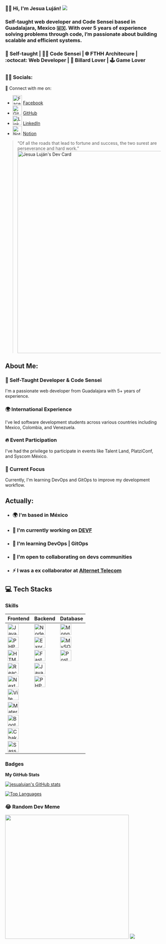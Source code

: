 ### 👨‍💻 Hi, I'm Jesua Luján! ![](https://user-images.githubusercontent.com/18350557/176309783-0785949b-9127-417c-8b55-ab5a4333674e.gif)
### Self-taught web developer and Code Sensei based in Guadalajara, Mexico 🇲🇽. With over 5 years of experience solving problems through code, I’m passionate about building scalable and efficient systems.
### 🚀 Self-taught | 👨‍💻 Code Sensei  |  🌐 FTHH Architecure  | :octocat: Web Developer | 🎱 Billard Lover | 🕹️ Game Lover
##

### 👨‍💻 Socials:
🔗 Connect with me on:

- <img src="https://raw.githubusercontent.com/danielcranney/readme-generator/main/public/icons/socials/facebook-dark.svg" width="30" height="30" alt="Facebook" /> [Facebook](https://www.facebook.com/profile.php?id=100093507976508&mibextid=gik2fB)
- <img src="https://raw.githubusercontent.com/danielcranney/readme-generator/main/public/icons/socials/github-dark.svg" width="30" height="30" alt="GitHub" /> [GitHub](https://www.github.com/jesualujan)
- <img src="https://raw.githubusercontent.com/danielcranney/readme-generator/main/public/icons/socials/linkedin-dark.svg" width="30" height="30" alt="LinkedIn" /> [LinkedIn](https://www.linkedin.com/in/jesua-hadai-alderete-luján-a2325a121/)
- <img src="https://upload.wikimedia.org/wikipedia/commons/thumb/a/a1/Notion_logo.svg/1024px-Notion_logo.svg.png" width="30" height="30" alt="Notion" /> [Notion]([https://www.notion.so/](https://speckle-grass-edc.notion.site/Personal-Portfolio-21ecba0082284e18a7dd154a734b5c9c))

> “Of all the roads that lead to fortune and success, the two surest are perseverance and hard work.”
<a href="https://app.daily.dev/jesulujan"><img src="https://api.daily.dev/devcards/v2/QwsS8WQAbbrbH5VWoOstO.png?type=wide&r=211" width="652" alt="Jesua Luján's Dev Card"/></a>

## About Me: 
### 🚀 Self-Taught Developer & Code Sensei
I'm a passionate web developer from Guadalajara with 5+ years of experience. 
### 🌍 International Experience 
I've led software development students across various countries including Mexico, Colombia, and Venezuela.
### 🔥 Event Participation
I've had the privilege to participate in events like Talent Land, PlatziConf, and Syscom México.
### 🎯 Current Focus
Currently, I'm learning DevOps and GitOps to improve my development workflow.

  
 ## Actually:
  *  ###  🌍  I'm based in México <br> 
  *  ###  🚀 I'm currently working on [DEVF](https://new.devf.la/) 
  *  ###  🧠  I'm learning DevOps | GitOps <br> 
  *  ###  🤝  I'm open to collaborating on devs communities <br> 
  *  ### ⚡  I was a ex collaborator at [Alternet Telecom](https://alternet.io/) <br>

 ## 💻 Tech Stacks

### Skills

| **Frontend** | **Backend** | **Database** |
|--------------|-------------|--------------|
| <a href="https://developer.mozilla.org/en-US/docs/Web/JavaScript" target="_blank" rel="noreferrer"><img src="https://raw.githubusercontent.com/danielcranney/readme-generator/main/public/icons/skills/javascript-colored.svg" width="36" height="36" alt="JavaScript" /></a> | <a href="https://nodejs.org/en/" target="_blank" rel="noreferrer"><img src="https://raw.githubusercontent.com/danielcranney/readme-generator/main/public/icons/skills/nodejs-colored.svg" width="36" height="36" alt="NodeJS" /></a> | <a href="https://www.mongodb.com/" target="_blank" rel="noreferrer"><img src="https://raw.githubusercontent.com/danielcranney/readme-generator/main/public/icons/skills/mongodb-colored.svg" width="36" height="36" alt="MongoDB" /></a> |
| <a href="https://www.php.net/" target="_blank" rel="noreferrer"><img src="https://raw.githubusercontent.com/danielcranney/readme-generator/main/public/icons/skills/php-colored.svg" width="36" height="36" alt="PHP" /></a> | <a href="https://expressjs.com/" target="_blank" rel="noreferrer"><img src="https://raw.githubusercontent.com/danielcranney/readme-generator/main/public/icons/skills/express-colored.svg" width="36" height="36" alt="Express" /></a> | <a href="https://www.mysql.com/" target="_blank" rel="noreferrer"><img src="https://raw.githubusercontent.com/danielcranney/readme-generator/main/public/icons/skills/mysql-colored.svg" width="36" height="36" alt="MySQL" /></a> |
| <a href="https://developer.mozilla.org/en-US/docs/Glossary/HTML5" target="_blank" rel="noreferrer"><img src="https://raw.githubusercontent.com/danielcranney/readme-generator/main/public/icons/skills/html5-colored.svg" width="36" height="36" alt="HTML5" /></a> | <a href="https://fastapi.tiangolo.com/" target="_blank" rel="noreferrer"><img src="https://raw.githubusercontent.com/danielcranney/readme-generator/main/public/icons/skills/fastapi-colored.svg" width="36" height="36" alt="Fast API" /></a> | <a href="https://www.postgresql.org/" target="_blank" rel="noreferrer"><img src="https://raw.githubusercontent.com/danielcranney/readme-generator/main/public/icons/skills/postgresql-colored.svg" width="36" height="36" alt="PostgreSQL" /></a> |
| <a href="https://reactjs.org/" target="_blank" rel="noreferrer"><img src="https://raw.githubusercontent.com/danielcranney/readme-generator/main/public/icons/skills/react-colored.svg" width="36" height="36" alt="React" /></a> | <a href="https://www.oracle.com/java/" target="_blank" rel="noreferrer"><img src="https://raw.githubusercontent.com/danielcranney/readme-generator/main/public/icons/skills/java-colored.svg" width="36" height="36" alt="Java" /></a> | |
| <a href="https://nextjs.org/docs" target="_blank" rel="noreferrer"><img src="https://raw.githubusercontent.com/danielcranney/readme-generator/main/public/icons/skills/nextjs-colored.svg" width="36" height="36" alt="NextJs" /></a> | <a href="https://www.php.net/" target="_blank" rel="noreferrer"><img src="https://raw.githubusercontent.com/danielcranney/readme-generator/main/public/icons/skills/php-colored.svg" width="36" height="36" alt="PHP" /></a> | |
| <a href="https://vitejs.dev/" target="_blank" rel="noreferrer"><img src="https://raw.githubusercontent.com/danielcranney/readme-generator/main/public/icons/skills/vite-colored.svg" width="36" height="36" alt="Vite" /></a> | | |
| <a href="https://mui.com/" target="_blank" rel="noreferrer"><img src="https://raw.githubusercontent.com/danielcranney/readme-generator/main/public/icons/skills/materialui-colored.svg" width="36" height="36" alt="Material UI" /></a> | | |
| <a href="https://getbootstrap.com/" target="_blank" rel="noreferrer"><img src="https://raw.githubusercontent.com/danielcranney/readme-generator/main/public/icons/skills/bootstrap-colored.svg" width="36" height="36" alt="Bootstrap" /></a> | | |
| <a href="https://chakra-ui.com/" target="_blank" rel="noreferrer"><img src="https://raw.githubusercontent.com/danielcranney/readme-generator/main/public/icons/skills/chakra-colored.svg" width="36" height="36" alt="Chakra UI" /></a> | | |
| <a href="https://sass-lang.com/" target="_blank" rel="noreferrer"><img src="https://raw.githubusercontent.com/danielcranney/readme-generator/main/public/icons/skills/sass-colored.svg" width="36" height="36" alt="Sass" /></a> | | |



### Badges

<b>My GitHub Stats</b>

<a href="http://www.github.com/jesualujan"><img src="https://github-readme-stats.vercel.app/api?username=jesualujan&show_icons=true&hide=prs,issues,&title_color=10b981&text_color=0891b2&icon_color=ffffff&bg_color=22272e&hide_border=true&show_icons=true" alt="jesualujan's GitHub stats" /></a>

<a href="https://github.com/jesualujan" align="left"><img src="https://github-readme-stats.vercel.app/api/top-langs/?username=jesualujan&langs_count=10&title_color=10b981&text_color=0891b2&icon_color=ffffff&bg_color=22272e&hide_border=true&locale=en&custom_title=Top%20%Languages" alt="Top Languages" /></a>


### 😂 Random Dev Meme
<img src='https://randommeme-five.vercel.app/' style="height: 400px;"/>
<a href="https://www.github.com/jesualujan" target="_blank" rel="noreferrer"><img
src="https://img.shields.io/github/followers/jesualujan?logo=github&style=for-the-badge&color=ffffff&labelColor=22272e" /></a>
